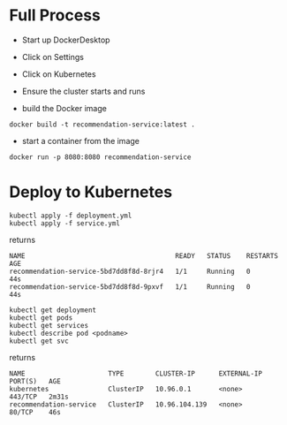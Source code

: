 
# Full Process

* Start up DockerDesktop
* Click on Settings
* Click on Kubernetes
* Ensure the cluster starts and runs

* build the Docker image
```
docker build -t recommendation-service:latest .
```

* start a container from the image
```
docker run -p 8080:8080 recommendation-service
```


#  Deploy to Kubernetes

```
kubectl apply -f deployment.yml
kubectl apply -f service.yml
```
returns

```
NAME                                      READY   STATUS    RESTARTS   AGE
recommendation-service-5bd7dd8f8d-8rjr4   1/1     Running   0          44s
recommendation-service-5bd7dd8f8d-9pxvf   1/1     Running   0          44s
```


```
kubectl get deployment
kubectl get pods
kubectl get services
kubectl describe pod <podname>
kubectl get svc
```

returns

```
NAME                     TYPE        CLUSTER-IP      EXTERNAL-IP   PORT(S)   AGE
kubernetes               ClusterIP   10.96.0.1       <none>        443/TCP   2m31s
recommendation-service   ClusterIP   10.96.104.139   <none>        80/TCP    46s
```